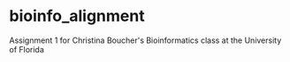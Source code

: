 # bioinfo_alignment
Assignment 1 for Christina Boucher's Bioinformatics class at the University of Florida
